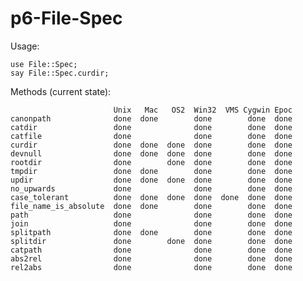 p6-File-Spec
============

Usage:

	use File::Spec;
	say File::Spec.curdir;

Methods (current state):

	                       Unix   Mac   OS2  Win32  VMS Cygwin Epoc
	canonpath              done  done        done        done  done 
	catdir                 done              done        done  done
	catfile                done              done        done  done
	curdir                 done  done  done  done        done  done
	devnull                done  done  done  done        done  done
	rootdir                done        done  done        done  done
	tmpdir                 done  done        done        done  done
	updir                  done  done  done  done        done  done
	no_upwards             done              done        done  done
	case_tolerant          done  done  done  done  done  done  done
	file_name_is_absolute  done  done        done        done  done
	path                   done              done        done  done
	join                   done              done        done  done
	splitpath              done  done        done        done  done
	splitdir               done        done  done        done  done
	catpath                done              done        done  done
	abs2rel                done              done        done  done
	rel2abs                done              done        done  done